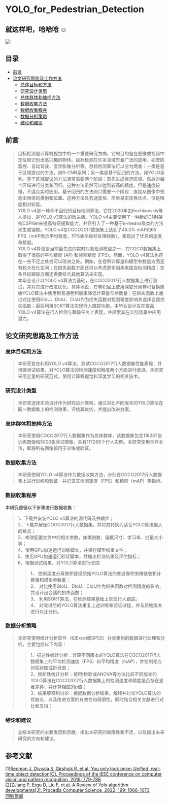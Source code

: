 # YOLO_for_Pedestrian_Detection  

## **就这样吧，哈哈哈**	:relaxed:  

![](https://img.shields.io/badge/author-Picaun-orange)

## 目录  
 - [前言](#前言)
 - [论文研究思路及工作方法](#论文研究思路及工作方法)
    - [总体目标和方法](#总体目标和方法)
    - [研究设计类型](#研究设计类型)
    - [总体群体和抽样方法](#总体群体和抽样方法)
    - [数据收集方法](#数据收集方法)
    - [数据收集程序](#数据收集程序)
    - [数据分析策略](#数据分析策略)
    - [结论和建议](#结论和建议)
    
## 前言  
>目标检测是计算机视觉中的一个重要研究方向，它的目的是在图像或视频中定位和识别出感兴趣的物体。目标检测在许多领域有着广泛的应用，如安防监控、自动驾驶、医学影像分析等。目标检测算法可以分为两类：一类是基于区域提议的方法，如R-CNN系列；另一类是基于回归的方法，如YOLO系列。基于区域提议的方法通常需要两个阶段：首先生成候选区域，然后对每个区域进行分类和回归。这种方法虽然可以达到较高的精度，但是速度较慢，不适合实时应用。基于回归的方法则只需要一个阶段：直接从图像中预测出物体的类别和位置。这种方法具有速度快、简单易实现等优点，但是精度相对较低。  
YOLO v4是一种基于回归的目标检测算法，它在2020年由Bochkovskiy等人提出，是YOLO v3算法的改进版。YOLO v4主要使用了一种新的CNN架构CSPNet来提高特征提取能力，并且引入了一种基于k-means聚类的方法来生成锚框。YOLO v4在COCO2017数据集上达到了45.5% mAP和65 FPS（mAP表示平均精度，FPS表示每秒处理帧数），表现出了优异的速度和精度。  
YOLO v4算法是当前最先进的实时对象检测模型之一，在COCO数据集上取得了很高的平均精度 (AP) 和帧率精度 (FPS)。然而，YOLO v4算法也存在一些不足之处或可以改进之处。例如，在卷积计算量和模型参数量方面还有较大优化空间；在损失函数方面还可以考虑更多因素来提高检测精度；在多目标跟踪方面还需要结合其他算法来实现。  
本毕业设计以YOLO v4算法为基础，在COCO2017行人数据集上进行测试，并对其进行改进优化。具体地说，在卷积层上使用深度分离卷积替换原始YOLO算法中使用到普通卷积层来降低计算量与参数量；在损失函数上通过对比使用GIoU、DIoU、CIoU作为损失函数对检测精度影响并选择合适损失函数；最后利用SORT算法实现行人跟踪功能。本毕业设计旨在提高YOLO v4算法在行人检测与跟踪任务上表现，并探索其在实际场景中应用潜力。

## 论文研究思路及工作方法  
### 总体目标和方法  
>本研究旨在利用YOLO v4算法，测试COCO2017行人数据集性能表现，并根据测试结果，对YOLO算法的检测速度和精度两个方面进行改进。本研究采用定量的研究范式，使用计算机视觉和深度学习的相关技术。  

### 研究设计类型  
>本研究选择实验设计作为研究设计类型，通过对比不同版本的YOLO算法在同一数据集上的检测效果，评估其优劣，并提出改进方案。  

### 总体群体和抽样方法  
>本研究使用COCO2017行人数据集作为总体群体，该数据集包含118287张训练图像和5000张验证图像，共有117266个行人实例。本研究使用全样本法，即将所有图像都用于训练或验证。  

### 数据收集方法  
>本研究使用YOLO v4算法作为数据收集方法，分别在COCO2017行人数据集上进行训练和验证，并记录其检测速度（FPS）和精度（mAP）等指标。  

### 数据收集程序  
本研究遵循以下步骤进行数据收集：  
>1、下载并安装YOLO v4算法的源代码及依赖库；  
2、下载并解压COCO2017行人数据集，并将其转换为适合YOLO算法输入的格式；  
3、修改配置文件中的相关参数，如类别数、锚框尺寸、学习率、批量大小等；  
4、使用GPU加速运行训练脚本，并保存模型权重文件；  
5、使用GPU加速运行验证脚本，并输出检测结果及评估指标；  
6、根据测试结果，对YOLO算法进行改进:  
>>1、 使用深度分离卷积替换原始YOLO算法的普通卷积来降低卷积计算量和模型参数量；  
2、 对比使用GIoU、DIoU、CIoU作为损失函数对检测精度的影响，并设计出合适的损失函数；  
3、 利用SORT算法，在检测结果基础上实现行人跟踪。  
4、 对改进后的YOLO算法重复上述训练和验证过程，并与原始版本进行对比分析。  

### 数据分析策略  
>本研究使用统计分析软件（如Excel或SPSS）对收集到的数据进行处理和分析，主要包括以下内容：  
>>1、描述性统计分析：计算不同版本的YOLO算法在COCO2017行人数据集上的平均检测速度（FPS）和平均精度（mAP），并绘制相应的柱状图或折线图；  
2、推断性统计分析：使用t检验或ANOVA等方法比较不同版本的YOLO算法在COCO2017行人数据集上的检测速度和精度是否存在显著差异，并计算相应的p值；  
3、结果解释和讨论：根据数据分析结果，解释并讨论YOLO算法的优缺点，以及改进方案的有效性和局限性，同时结合相关文献进行对比和支持；  

### 结论和建议  
>总结本研究的主要发现和贡献，指出本研究的局限性和不足，以及提出未来研究的方向和建议。  

## 参考文献
[1][Redmon J, Divvala S, Girshick R, et al. You only look once: Unified, real-time object detection[C]. Proceedings of the IEEE conference on computer vision and pattern recognition, 2016: 779-788](https://arxiv.org/pdf/1506.02640.pdf "You only look once: Unified, real-time object detection")  
[2][ZJiang P, Ergu D, Liu F, et al. A Review of Yolo algorithm developments[J]. Procedia Computer Science, 2022, 199: 1066-1073](https://pdf.sciencedirectassets.com/280203/1-s2.0-S1877050922X00021/1-s2.0-S1877050922001363/main.pdf?X-Amz-Security-Token=IQoJb3JpZ2luX2VjENf%2F%2F%2F%2F%2F%2F%2F%2F%2F%2FwEaCXVzLWVhc3QtMSJHMEUCIQDb5remvZVhCZc5XSYxKtjRzEf0XjWztUpobNypmO3oAwIgD%2BVubCdQRyMyjbZpfRfa5%2ByPmVWYcT4fsTYPqn5YEigqvAUIkP%2F%2F%2F%2F%2F%2F%2F%2F%2F%2FARAFGgwwNTkwMDM1NDY4NjUiDGd%2BtUPcT7sJuNBAlSqQBV0RBxWdeH%2BNiwxWXo8VcLflNW7halzr2PHgG6Epmi%2BKkncm9aN1yhcs%2FjW%2FvXT%2FtGRUvox6CCHfTmHfHL7QXoa9aUSQQh6rY%2BFy3nJs1UETs57vNlkEQr%2Bk%2FrQ67tppNoQO8IlEtCPjJrIx0UCZqsISblnXUVGW5aeVZy4RPAOHFNShSrGuChSRtj1rJFa8pQwVUI%2FdACxye2rN04gXwmZDxTsL7d3%2Bdb7pQHRZjsDkH7QMkePzCeHndVXMXN5E1Is7uCTWfRUGGVwC1HZPZBCmM6AIn1%2B4X0UXSGTk8WTmurJ3oqxEJfs1lTOCYcTNqmMeavxUi1QDvgfMNKKWIU2K7sGlSVhQZkmAZ5o8%2B23Wlr6xgnsOiRai8LvZdBuaNbRze%2Fg3VOL%2FU6qyDBoxoTmAGOJ0iGJuCLAdx1hVfwoKGg3QbTm18yfZ9MmR7hecPHDlFHjz2JdoJsYKgV4LZQybBsrWFVGMf08uw0KW3%2BQUhOhXYU2UeCLz%2FWyunaRiGg28lWxqkrEyDvmxEzO8iJH0egebMfKt5Eaulma1gDnLdU1Nc%2Fj%2BXLJIV9I1mKOtXSnb3nVwWUmz1W1CNSIWTZaFBCkEW8mnYEKsVThvHKtMRn7YKyDUSW9a0128jnH82Np25FXNO5VVYwMyEBmC4qVRY5vCgFgd1ruwEk0EXFX%2BVWQVkVnTtgoAj3UCnGvt0FU13Qbdv6z6LQ8%2Fv24MVoT6yc0jC6KhaJz0FvhyyrREY1hVX42xW8YuRYi5Jd7leN%2FF9u8q9D6rIX42ADiluMorTgh%2FVesTCMhcdwOE5CwQCPNp74R4sGIiLyUOojfJUobBi92huzog%2BTfP1GVPqZbLpxwaHB2yujlcGaLAGcO2MJGfsqAGOrEB3ijHFB0YTmvlfxYfBPyCVm%2F%2F9d4ZKltJfObOiuGxI0Dx3HWVXCfGulkKS3S%2FFy3%2BPtSP3XNyXQ2rMRu1AjbwQ28i8gxu%2BNI3lsvwgORd3K6v2yvabc%2Buuhvyufv50%2BzhObGxvAwA9Myb4owLaJU7NlrhTyXAqh6gbVRe%2FiaDyt6UVlCZCKpueLPysCiiiX5ZINzWLCJfmpOo7YerLadrJgajykehkuzNmLvTBR3UdVr6&X-Amz-Algorithm=AWS4-HMAC-SHA256&X-Amz-Date=20230311T152442Z&X-Amz-SignedHeaders=host&X-Amz-Expires=300&X-Amz-Credential=ASIAQ3PHCVTYSVHIXWWH%2F20230311%2Fus-east-1%2Fs3%2Faws4_request&X-Amz-Signature=6bf0de080caf585677d943ef22725c7c8b558108ab307c68e61d455bc984b48b&hash=945591910a8141c899f1b5c3ef5e86f1c43b153f6987426fc368e4ad60529360&host=68042c943591013ac2b2430a89b270f6af2c76d8dfd086a07176afe7c76c2c61&pii=S1877050922001363&tid=spdf-d58c47a6-6ae4-43c3-99a9-53baf1f63ebc&sid=24a04356791ad14c3a1b3c445ba161d7573agxrqa&type=client&tsoh=d3d3LnNjaWVuY2VkaXJlY3QuY29t&ua=0f115705535a060b5407&rr=7a64ce4f1cc62efd&cc=us "A Review of Yolo algorithm developments[J]. Procedia Computer Science")  
[回到顶部](#readme)